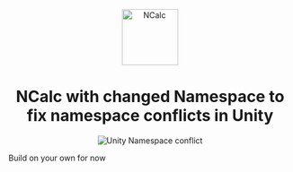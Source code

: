 <div align="center">
    <img src="NCalc.png" alt="NCalc" style="width:100px;"/>
    <h1>NCalc with changed Namespace to fix namespace conflicts in Unity</h1>
    <img src="https://github.com/user-attachments/assets/a1cd96dc-ac34-49db-8428-00135bf483b8" alt="Unity Namespace conflict" />
</div>

Build on your own for now
